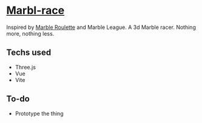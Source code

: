 # [Marbl-race](https://marblr.netlify.app/)

Inspired by [Marble Roulette](https://github.com/lazygyu/roulette) and Marble League.
A 3d Marble racer. Nothing more, nothing less.

## Techs used

- Three.js
- Vue
- Vite

## To-do

- Prototype the thing

